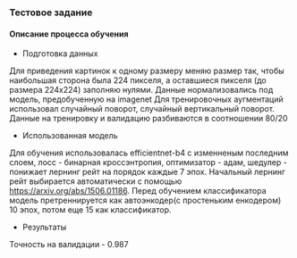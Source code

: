 ### Тестовое задание

#### Описание процесса обучения

* Подготовка данных

Для приведения картинок к одному размеру меняю размер так, чтобы наибольшая сторона была 224 пикселя, а оставшиеся пикселя (до размера 224х224) заполняю нулями.
Данные нормализовались под модель, предобученную на imagenet
Для тренировочных аугментаций использовал случайный поворот, случайный вертикальный поворот.
Данные на тренировку и валидацию разбиваются в соотношении 80/20

* Использованная модель

Для обучения использовалась efficientnet-b4 с изменненым последним слоем, лосс - бинарная кроссэнтропия, оптимизатор - адам, шедулер - понижает лернинг рейт на порядок каждые 7 эпох.
Начальный лернинг рейт выбирается автоматически с помощью https://arxiv.org/abs/1506.01186.
Перед обучением классификатора модель претреннируется как автоэнкодер(с простеньким енкодером) 10 эпох, потом еще 15 как классификатор.

* Результаты

Точность на валидации - 0.987
